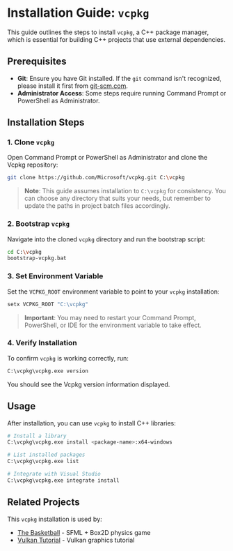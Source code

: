 # Installation Guide: `vcpkg` 

This guide outlines the steps to install `vcpkg`, a C++ package manager, which is essential for building C++ projects that use external dependencies.

## Prerequisites

- **Git**: Ensure you have Git installed. If the `git` command isn't recognized, please install it first from [git-scm.com](https://git-scm.com/).
- **Administrator Access**: Some steps require running Command Prompt or PowerShell as Administrator.

## Installation Steps

### 1. Clone `vcpkg`

Open Command Prompt or PowerShell as Administrator and clone the Vcpkg repository:

```bash
git clone https://github.com/Microsoft/vcpkg.git C:\vcpkg
```

> **Note**: This guide assumes installation to `C:\vcpkg` for consistency. You can choose any directory that suits your needs, but remember to update the paths in project batch files accordingly.

### 2. Bootstrap `vcpkg`

Navigate into the cloned `vcpkg` directory and run the bootstrap script:

```bash
cd C:\vcpkg
bootstrap-vcpkg.bat
```

### 3. Set Environment Variable

Set the `VCPKG_ROOT` environment variable to point to your `vcpkg` installation:

```bash
setx VCPKG_ROOT "C:\vcpkg"
```

> **Important**: You may need to restart your Command Prompt, PowerShell, or IDE for the environment variable to take effect.

### 4. Verify Installation

To confirm `vcpkg` is working correctly, run:

```bash
C:\vcpkg\vcpkg.exe version
```

You should see the Vcpkg version information displayed.

## Usage

After installation, you can use `vcpkg` to install C++ libraries:

```bash
# Install a library
C:\vcpkg\vcpkg.exe install <package-name>:x64-windows

# List installed packages
C:\vcpkg\vcpkg.exe list

# Integrate with Visual Studio
C:\vcpkg\vcpkg.exe integrate install
```

## Related Projects

This `vcpkg` installation is used by:
- [The Basketball](https://github.com/yourusername/the-basketball-sfml) - SFML + Box2D physics game
- [Vulkan Tutorial](https://github.com/yourusername/vulkan-tutorial-triangle) - Vulkan graphics tutorial 
